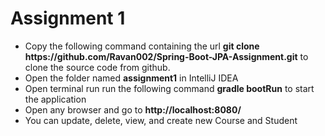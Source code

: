 <h1> Assignment 1 </h1>

<ul>
  <!-- Relationship is one-to-many relationship between Project and Task -->
  <li>Copy the following command containing the url <strong>git clone https://github.com/Ravan002/Spring-Boot-JPA-Assignment.git</strong> to clone the source code from github.
    </li>
  <li>Open the folder named <strong>assignment1</strong> in IntelliJ IDEA</li>
  <li>Open terminal run run the following command <strong>gradle bootRun</strong> to start the application</li>
  <li>Open any browser and go to <strong>http://localhost:8080/</strong></li>
  <li>You can update, delete, view, and create new Course and Student</li>
</ul>
